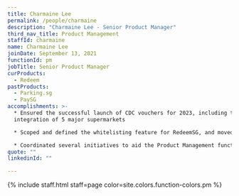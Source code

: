 ```yaml
---
title: Charmaine Lee
permalink: /people/charmaine
description: "Charmaine Lee - Senior Product Manager"
third_nav_title: Product Management
staffId: charmaine
name: Charmaine Lee
joinDate: September 13, 2021
functionId: pm
jobTitle: Senior Product Manager
curProducts:
  - Redeem
pastProducts:
  - Parking.sg
  - PaySG
accomplishments: >-
  * Ensured the successful launch of CDC vouchers for 2023, including the
  integration of 5 major supermarkets

  * Scoped and defined the whitelisting feature for RedeemSG, and moved closer toward generalising RedeemSG for different use cases

  * Coordinated several initiatives to aid the Product Management function across OGP, including coordinating Twilio senderID registration across OGP as well as consolidating VAPT master lists and recommendations
quote: ""
linkedinId: ""

---
```


{% include staff.html staff=page color=site.colors.function-colors.pm %}

